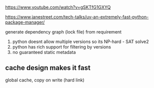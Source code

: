
https://www.youtube.com/watch?v=gSKTfG1GXYQ

https://www.janestreet.com/tech-talks/uv-an-extremely-fast-python-package-manager/


generate dependency graph (lock file) from requirement

1. python doesnt allow multiple versions so its NP-hard - SAT solve2
2. python has rich support for filtering by versions
3. no guaranteed static metadata


## cache design makes it fast

global cache, copy on write (hard link)




